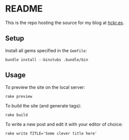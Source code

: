 # README

This is the repo hosting the source for my blog at [hckr.es](http://hckr.es).

## Setup

Install all gems specified in the `Gemfile`:

    bundle install --binstubs .bundle/bin

## Usage

To preview the site on the local server:

    rake preview

To build the site (and generate tags):

    rake build

To write a new post and edit it with your editor of choice:

	rake write TITLE='Some clever title here'


